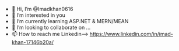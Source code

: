 - 👋 Hi, I’m @Imadkhan0616
- 👀 I’m interested in you
- 🌱 I’m currently learning ASP.NET & MERN/MEAN
- 💞️ I’m looking to collaborate on ...
- 📫 How to reach me Linkedin--> https://www.linkedin.com/in/imad-khan-17146b20a/

<!---
Imadkhan0616/Imadkhan0616 is a ✨ special ✨ repository because its `README.md` (this file) appears on your GitHub profile.
You can click the Preview link to take a look at your changes.
--->
